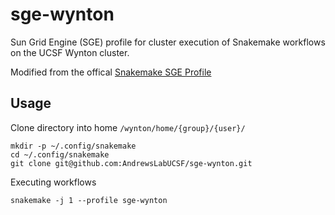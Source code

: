# sge-wynton

Sun Grid Engine (SGE) profile for cluster execution of Snakemake workflows on the UCSF Wynton cluster. 

Modified from the offical [Snakemake SGE Profile](https://github.com/Snakemake-Profiles/sge)

## Usage

Clone directory into home `/wynton/home/{group}/{user}/`
```
mkdir -p ~/.config/snakemake
cd ~/.config/snakemake
git clone git@github.com:AndrewsLabUCSF/sge-wynton.git
```

Executing workflows 

```
snakemake -j 1 --profile sge-wynton
```
